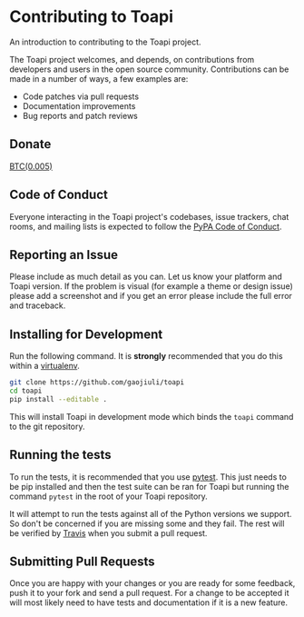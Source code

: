 # Contributing to Toapi

An introduction to contributing to the Toapi project.

The Toapi project welcomes, and depends, on contributions from developers and
users in the open source community. Contributions can be made in a number of
ways, a few examples are:

- Code patches via pull requests
- Documentation improvements
- Bug reports and patch reviews

## Donate

[BTC(0.005)](https://blockchain.info/payment_request?address=18QChGWtGWAQyXKQVmnpKf7pdm7mYxoYTQ&amount=0.005&message=For%20Github%20Projects.)

## Code of Conduct

Everyone interacting in the Toapi project's codebases, issue trackers, chat
rooms, and mailing lists is expected to follow the [PyPA Code of Conduct].

## Reporting an Issue

Please include as much detail as you can. Let us know your platform and Toapi
version. If the problem is visual (for example a theme or design issue) please
add a screenshot and if you get an error please include the full error and
traceback.

## Installing for Development

Run the following command. It is **strongly** recommended that you do
this within a [virtualenv].

```bash
git clone https://github.com/gaojiuli/toapi
cd toapi
pip install --editable .
```

This will install Toapi in development mode which binds the `toapi` command
to the git repository.

## Running the tests

To run the tests, it is recommended that you use [pytest]. This just needs
to be pip installed and then the test suite can be ran for Toapi but running
the command `pytest` in the root of your Toapi repository.

It will attempt to run the tests against all of the Python versions we
support. So don't be concerned if you are missing some and they fail. The rest
will be verified by [Travis] when you submit a pull request.

## Submitting Pull Requests

Once you are happy with your changes or you are ready for some feedback, push
it to your fork and send a pull request. For a change to be accepted it will
most likely need to have tests and documentation if it is a new feature.

[virtualenv]: https://virtualenv.pypa.io/en/latest/userguide.html
[pytest]: https://docs.pytest.org/en/latest/
[travis]: https://travis-ci.org/repositories
[PyPA Code of Conduct]: https://www.pypa.io/en/latest/code-of-conduct/
